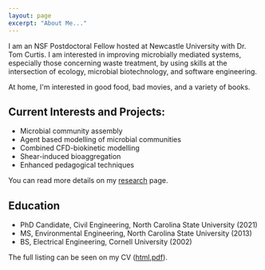 ```yaml
---
layout: page
excerpt: "About Me..."
---
```


I am an NSF Postdoctoral Fellow hosted at Newcastle University with Dr. Tom Curtis. I am interested in improving microbially mediated systems, especially those concerning waste treatment, by using skills at the intersection of ecology, microbial biotechnology, and software engineering.

At home, I'm interested in good food, bad movies, and a variety of books.

## Current Interests and Projects:

- Microbial community assembly
- Agent based modelling of microbial communities
- Combined CFD-biokinetic modelling
- Shear-induced bioaggregation 
- Enhanced pedagogical techniques

You can read more details on my [research](/research) page.

## Education

- PhD Candidate, Civil Engineering, North Carolina State University (2021)
- MS, Environmental Engineering, North Carolina State University (2013)
- BS, Electrical Engineering, Cornell University (2002)

The full listing can be seen on my CV ([html](/cv),[pdf](/cv/cv.pdf)).
